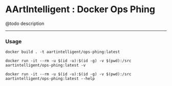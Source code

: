 # AArtIntelligent : Docker Ops Phing

@todo description

---

### Usage

```shell
docker build . -t aartintelligent/ops-phing:latest
```

```shell
docker run -it --rm -u $(id -u):$(id -g) -v $(pwd):/src aartintelligent/ops-phing:latest -v
```

```shell
docker run -it --rm -u $(id -u):$(id -g) -v $(pwd):/src aartintelligent/ops-phing:latest --help
```
